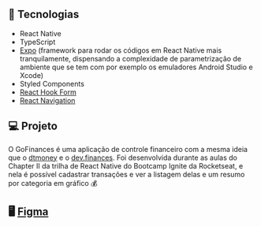 ## 🚀 Tecnologias

- React Native
- TypeScript
- [Expo](https://expo.dev/) (framework para rodar os códigos em React Native mais tranquilamente, dispensando a complexidade de parametrização de ambiente que se tem com por exemplo os emuladores Android Studio e Xcode)
- Styled Components
- [React Hook Form](https://react-hook-form.com/)
- [React Navigation](https://reactnavigation.org/)

## 💻 Projeto

O GoFinances é uma aplicação de controle financeiro com a mesma ideia que o [dtmoney](https://github.com/FelipeBrenner/ignite-reactjs-dtmoney) e o [dev.finances](https://github.com/FelipeBrenner/maratona-discover-01-devfinances). Foi desenvolvida durante as aulas do Chapter II da trilha de React Native do Bootcamp Ignite da Rocketseat, e nela é possível cadastrar transações e ver a listagem delas e um resumo por categoria em gráfico 💰

## 🖥️ [Figma](https://www.figma.com/file/vThJ6qrb4HDT6RfO5sJGu0/GoFinances-Ignite?node-id=0%3A1)

